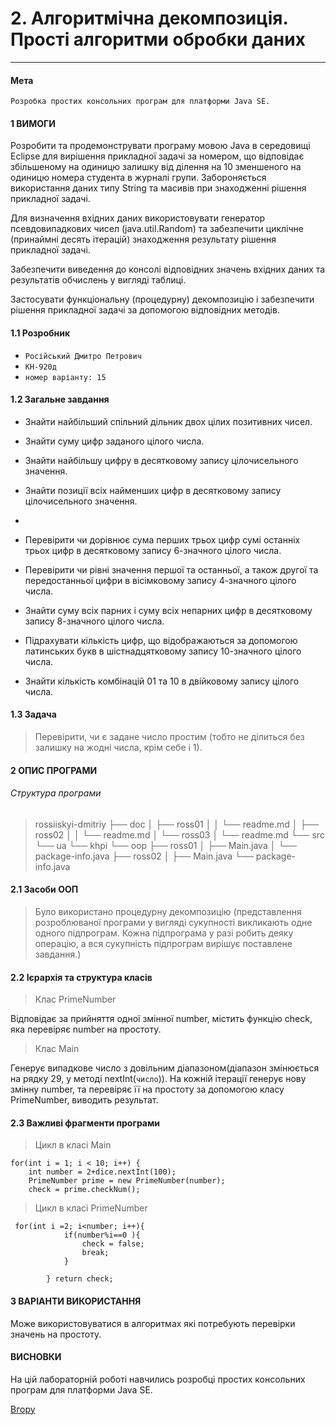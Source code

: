 <a id="anchor"></a>

# 2. Алгоритмічна декомпозиція. Прості алгоритми обробки даних

---

#### Мета

`Розробка простих консольних програм для платформи Java SE.`

#### 1 ВИМОГИ

Розробити та продемонструвати програму мовою Java в середовищі Eclipse для вирішення прикладної задачі за номером, що відповідає збільшеному на одиницю залишку від ділення на 10 зменшеного на одиницю номера студента в журналі групи.
Забороняється використання даних типу String та масивів при знаходженні рішення прикладної задачі.

Для визначення вхідних даних використовувати генератор псевдовипадкових чисел (java.util.Random) та забезпечити циклічне (принаймні десять ітерацій) знаходження результату рішення прикладної задачі.

Забезпечити виведення до консолі відповідних значень вхідних даних та результатів обчислень у вигляді таблиці.

Застосувати функціональну (процедурну) декомпозицію і забезпечити рішення прикладної задачі за допомогою відповідних методів.

#### 1.1 Розробник

- `Російський Дмитро Петрович`
- `КН-920д`
- `номер варіанту: 15`

#### 1.2 Загальне завдання

- Знайти найбільший спільний дільник двох цілих позитивних чисел.

- Знайти суму цифр заданого цілого числа.

- Знайти найбільшу цифру в десятковому запису цілочисельного значення.

- Знайти позиції всіх найменших цифр в десятковому запису цілочисельного значення.

-

- Перевірити чи дорівнює сума перших трьох цифр сумі останніх трьох цифр в десятковому запису 6-значного цілого числа.

- Перевірити чи рівні значення першої та останньої, а також другої та передостанньої цифри в вісімковому запису 4-значного цілого числа.

- Знайти суму всіх парних і суму всіх непарних цифр в десятковому запису 8-значного цілого числа.

- Підрахувати кількість цифр, що відображаються за допомогою латинських букв в шістнадцятковому запису 10-значного цілого числа.

- Знайти кількість комбінацій 01 та 10 в двійковому запису цілого числа.

#### 1.3 Задача

> Перевірити, чи є задане число простим (тобто не ділиться без залишку на жодні числа, крім себе і 1).

#### 2 ОПИС ПРОГРАМИ

###### Структура програми

> rossiiskyi-dmitriy
> ├── doc
> │ ├── ross01
> │ │ └── readme.md
> │ ├── ross02
> │ │ └── readme.md
> │ └── ross03
> │ └── readme.md
> └── src
> └── ua
> └── khpi
> └── oop
> ├── ross01
> │ ├── Main.java
> │ └── package-info.java
> ├── ross02
> │ ├── Main.java
> └── package-info.java

#### 2.1 Засоби ООП

> Було використано процедурну декомпозицію (представлення розроблюваної програми у вигляді сукупності викликають одне одного підпрограм. Кожна підпрограма у разі робить деяку операцію, а вся сукупність підпрограм вирішує поставлене завдання.)

#### 2.2 Ієрархія та структура класів

> Клас PrimeNumber

Відповідає за прийняття одної змінної number, містить функцію check, яка перевіряє number на простоту.

> Клас Main

Генерує випадкове число з довільним діапазоном(діапазон змінюється на рядку 29, у методі nextInt(`число`)).
На кожній ітерації генерує нову змінну number, та перевіряє її на простоту за допомогою класу PrimeNumber, виводить результат.

#### 2.3 Важливі фрагменти програми

> Цикл в класі Main

```
for(int i = 1; i < 10; i++) {
    int number = 2+dice.nextInt(100);
    PrimeNumber prime = new PrimeNumber(number);
    check = prime.checkNum();
```

> Цикл в класі PrimeNumber

```
 for(int i =2; i<number; i++){
            if(number%i==0 ){
                check = false;
                break;
            }

        } return check;
```

#### 3 ВАРІАНТИ ВИКОРИСТАННЯ

Може використовуватися в алгоритмах які потребують перевірки значень на простоту.

#### ВИСНОВКИ

На цій лабораторній роботі навчились розробці простих консольних програм для платформи Java SE.

[Вгору](#anchor)
